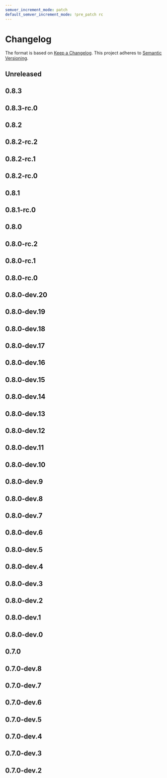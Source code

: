 ```yaml
---
semver_increment_mode: patch
default_semver_increment_mode: !pre_patch rc
---
```

# Changelog

The format is based on [Keep a Changelog](https://keepachangelog.com/en/1.0.0/). This project adheres to [Semantic Versioning](https://semver.org/spec/v2.0.0.html).

## Unreleased

## 0.8.3

## 0.8.3-rc.0

## 0.8.2

## 0.8.2-rc.2

## 0.8.2-rc.1

## 0.8.2-rc.0

## 0.8.1

## 0.8.1-rc.0

## 0.8.0

## 0.8.0-rc.2

## 0.8.0-rc.1

## 0.8.0-rc.0

## 0.8.0-dev.20

## 0.8.0-dev.19

## 0.8.0-dev.18

## 0.8.0-dev.17

## 0.8.0-dev.16

## 0.8.0-dev.15

## 0.8.0-dev.14

## 0.8.0-dev.13

## 0.8.0-dev.12

## 0.8.0-dev.11

## 0.8.0-dev.10

## 0.8.0-dev.9

## 0.8.0-dev.8

## 0.8.0-dev.7

## 0.8.0-dev.6

## 0.8.0-dev.5

## 0.8.0-dev.4

## 0.8.0-dev.3

## 0.8.0-dev.2

## 0.8.0-dev.1

## 0.8.0-dev.0

## 0.7.0

## 0.7.0-dev.8

## 0.7.0-dev.7

## 0.7.0-dev.6

## 0.7.0-dev.5

## 0.7.0-dev.4

## 0.7.0-dev.3

## 0.7.0-dev.2
